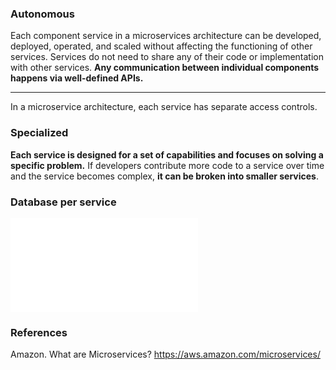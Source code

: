 ### Autonomous

Each component service in a microservices architecture can be developed, deployed, operated, and scaled without affecting the functioning of other services. Services do not need to share any of their code or implementation with other services. **Any communication between individual components happens via well-defined APIs.**

---

In a microservice architecture, each service has separate access controls.
### Specialized

**Each service is designed for a set of capabilities and focuses on solving a specific problem.** If developers contribute more code to a service over time and the service becomes complex, **it can be broken into smaller services**.
### Database per service

![Database per service](Database%20per%20service.md)
### References
Amazon. What are Microservices?
  https://aws.amazon.com/microservices/